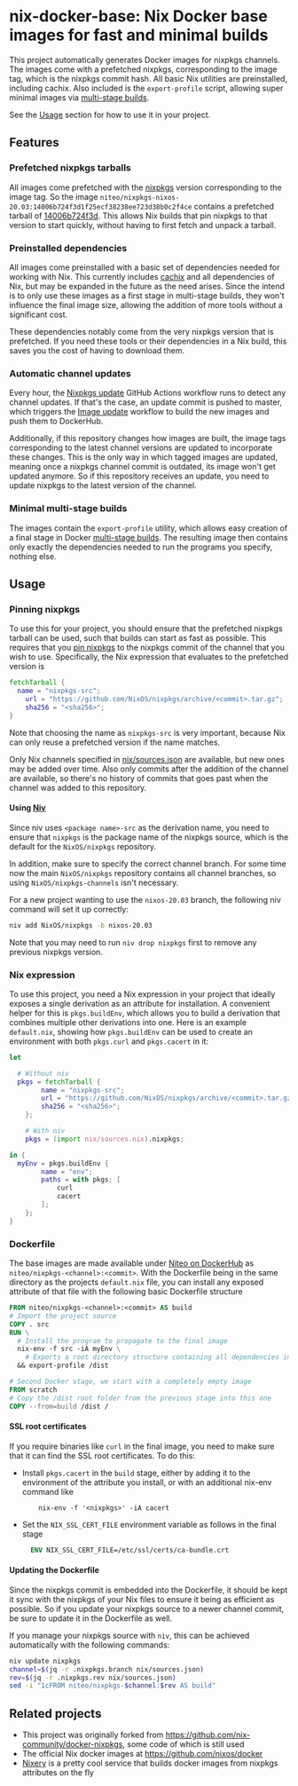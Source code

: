 # nix-docker-base: Nix Docker base images for fast and minimal builds

This project automatically generates Docker images for nixpkgs channels. The images come with a prefetched nixpkgs, corresponding to the image tag, which is the nixpkgs commit hash. All basic Nix utilities are preinstalled, including cachix. Also included is the `export-profile` script, allowing super minimal images via [multi-stage builds](https://docs.docker.com/develop/develop-images/multistage-build/).


See the [Usage](#usage) section for how to use it in your project.

## Features

### Prefetched nixpkgs tarballs

All images come prefetched with the [nixpkgs](https://github.com/NixOS/nixpkgs) version corresponding to the image tag. So the image `niteo/nixpkgs-nixos-20.03:14006b724f3d1f25ecf38238ee723d38b0c2f4ce` contains a prefetched tarball of [14006b724f3d](https://github.com/NixOS/nixpkgs/tree/14006b724f3d1f25ecf38238ee723d38b0c2f4ce). This allows Nix builds that pin nixpkgs to that version to start quickly, without having to first fetch and unpack a tarball.

### Preinstalled dependencies

All images come preinstalled with a basic set of dependencies needed for working with Nix. This currently includes [cachix](https://cachix.org/) and all dependencies of Nix, but may be expanded in the future as the need arises. Since the intend is to only use these images as a first stage in multi-stage builds, they won't influence the final image size, allowing the addition of more tools without a significant cost.

These dependencies notably come from the very nixpkgs version that is prefetched. If you need these tools or their dependencies in a Nix build, this saves you the cost of having to download them.

### Automatic channel updates

Every hour, the [Nixpkgs update](https://github.com/niteoweb/docker-nixpkgs/actions?query=workflow%3A%22Nixpkgs+update%22) GitHub Actions workflow runs to detect any channel updates. If that's the case, an update commit is pushed to master, which triggers the [Image update](https://github.com/niteoweb/docker-nixpkgs/actions?query=workflow%3A%22Test+%26+image+update%22) workflow to build the new images and push them to DockerHub.

Additionally, if this repository changes how images are built, the image tags corresponding to the latest channel versions are updated to incorporate these changes. This is the only way in which tagged images are updated, meaning once a nixpkgs channel commit is outdated, its image won't get updated anymore. So if this repository receives an update, you need to update nixpkgs to the latest version of the channel.

### Minimal multi-stage builds

The images contain the `export-profile` utility, which allows easy creation of a final stage in Docker [multi-stage builds](https://docs.docker.com/develop/develop-images/multistage-build/). The resulting image then contains only exactly the dependencies needed to run the programs you specify, nothing else.

## Usage

### Pinning nixpkgs

To use this for your project, you should ensure that the prefetched nixpkgs tarball can be used, such that builds can start as fast as possible. This requires that you [pin nixpkgs](https://nixos.wiki/wiki/FAQ/Pinning_Nixpkgs) to the nixpkgs commit of the channel that you wish to use. Specifically, the Nix expression that evaluates to the prefetched version is
```nix
fetchTarball {
  name = "nixpkgs-src";
	url = "https://github.com/NixOS/nixpkgs/archive/<commit>.tar.gz";
	sha256 = "<sha256>";
}
```

Note that choosing the name as `nixpkgs-src` is very important, because Nix can only reuse a prefetched version if the name matches.

Only Nix channels specified in [nix/sources.json](./nix/sources.json) are available, but new ones may be added over time. Also only commits after the addition of the channel are available, so there's no history of commits that goes past when the channel was added to this repository.

#### Using [Niv](https://github.com/nmattia/niv)

Since niv uses `<package name>-src` as the derivation name, you need to ensure that `nixpkgs` is the package name of the nixpkgs source, which is the default for the `NixOS/nixpkgs` repository.

In addition, make sure to specify the correct channel branch. For some time now the main `NixOS/nixpkgs` repository contains all channel branches, so using `NixOS/nixpkgs-channels` isn't necessary.

For a new project wanting to use the `nixos-20.03` branch, the following niv command will set it up correctly:
```bash
niv add NixOS/nixpkgs -b nixos-20.03
```

Note that you may need to run `niv drop nixpkgs` first to remove any previous nixpkgs version.

### Nix expression

To use this project, you need a Nix expression in your project that ideally exposes a single derivation as an attribute for installation. A convenient helper for this is `pkgs.buildEnv`, which allows you to build a derivation that combines multiple other derivations into one. Here is an example `default.nix`, showing how `pkgs.buildEnv` can be used to create an environment with both `pkgs.curl` and `pkgs.cacert` in it:
```nix
let

  # Without niv
  pkgs = fetchTarball {
		name = "nixpkgs-src";
		url = "https://github.com/NixOS/nixpkgs/archive/<commit>.tar.gz";
		sha256 = "<sha256>";
	};

	# With niv
	pkgs = (import nix/sources.nix).nixpkgs;

in {
  myEnv = pkgs.buildEnv {
		name = "env";
		paths = with pkgs; [
			curl
			cacert
		];
	};
}
```

### Dockerfile

The base images are made available under [Niteo on DockerHub](https://hub.docker.com/u/niteo) as `niteo/nixpkgs-<channel>:<commit>`. With the Dockerfile being in the same directory as the projects `default.nix` file, you can install any exposed attribute of that file with the following basic Dockerfile structure
```Dockerfile
FROM niteo/nixpkgs-<channel>:<commit> AS build
# Import the project source
COPY . src
RUN \
  # Install the program to propagate to the final image
  nix-env -f src -iA myEnv \
	# Exports a root directory structure containing all dependencies installed with nix-env
  && export-profile /dist

# Second Docker stage, we start with a completely empty image
FROM scratch
# Copy the /dist root folder from the previous stage into this one
COPY --from=build /dist /
```

#### SSL root certificates

If you require binaries like `curl` in the final image, you need to make sure that it can find the SSL root certificates. To do this:
- Install `pkgs.cacert` in the `build` stage, either by adding it to the environment of the attribute you install, or with an additional nix-env command like
  ```
	  nix-env -f '<nixpkgs>' -iA cacert
	```
- Set the `NIX_SSL_CERT_FILE` environment variable as follows in the final stage
  ```Dockerfile
	ENV NIX_SSL_CERT_FILE=/etc/ssl/certs/ca-bundle.crt
	```

#### Updating the Dockerfile

Since the nixpkgs commit is embedded into the Dockerfile, it should be kept it sync with the nixpkgs of your Nix files to ensure it being as efficient as possible. So if you update your nixpkgs source to a newer channel commit, be sure to update it in the Dockerfile as well.

If you manage your nixpkgs source with `niv`, this can be achieved automatically with the following commands:
```bash
niv update nixpkgs
channel=$(jq -r .nixpkgs.branch nix/sources.json)
rev=$(jq -r .nixpkgs.rev nix/sources.json)
sed -i "1cFROM niteo/nixpkgs-$channel:$rev AS build"
```

## Related projects

- This project was originally forked from https://github.com/nix-community/docker-nixpkgs, some code of which is still used
- The official Nix docker images at https://github.com/nixos/docker
- [Nixery](https://nixery.dev/) is a pretty cool service that builds docker images from nixpkgs attributes on the fly

